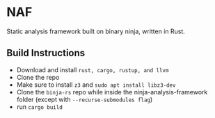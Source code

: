 # NAF

Static analysis framework built on binary ninja, written in Rust. 

## Build Instructions

- Download and install `rust, cargo, rustup, and llvm`
- Clone the repo
- Make sure to install `z3` and `sudo apt install libz3-dev`
- Clone the `binja-rs` repo while inside the ninja-analysis-framework folder (except with `--recurse-submodules flag`)
- run `cargo build`
